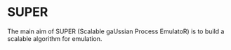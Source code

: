 # SUPER

The main aim of SUPER (Scalable gaUssian Process EmulatoR) is to build a
scalable algorithm for emulation.
